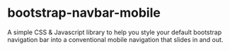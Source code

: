 # bootstrap-navbar-mobile
A simple CSS &amp; Javascript library to help you style your default bootstrap navigation bar into a conventional mobile navigation that slides in and out.
